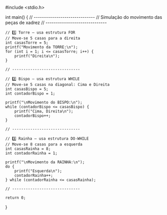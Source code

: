 #include <stdio.h>

int main() {
    // ------------------------------
    // Simulação do movimento das peças de xadrez
    // ------------------------------

    // 1️⃣ Torre – usa estrutura FOR
    // Move-se 5 casas para a direita
    int casasTorre = 5;
    printf("Movimento da TORRE:\n");
    for (int i = 1; i <= casasTorre; i++) {
        printf("Direita\n");
    }

    // ------------------------------

    // 2️⃣ Bispo – usa estrutura WHILE
    // Move-se 5 casas na diagonal: Cima e Direita
    int casasBispo = 5;
    int contadorBispo = 1;

    printf("\nMovimento do BISPO:\n");
    while (contadorBispo <= casasBispo) {
        printf("Cima, Direita\n");
        contadorBispo++;
    }

    // ------------------------------

    // 3️⃣ Rainha – usa estrutura DO-WHILE
    // Move-se 8 casas para a esquerda
    int casasRainha = 8;
    int contadorRainha = 1;

    printf("\nMovimento da RAINHA:\n");
    do {
        printf("Esquerda\n");
        contadorRainha++;
    } while (contadorRainha <= casasRainha);

    // ------------------------------

    return 0;
}
